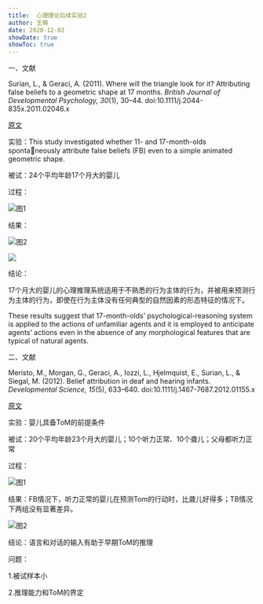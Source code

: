 ```yaml
---
title:  心理理论后续实验2
author: 王萌
date: 2020-12-02
showDate: true
showToc: true
---
```


一、文献

Surian, L., & Geraci, A. (2011). Where will the triangle look for it? Attributing false beliefs to a geometric shape at 17 months. *British Journal of Developmental Psychology, 30*(1), 30–44. doi:10.1111/j.2044-835x.2011.02046.x

[原文](../Source_Files/2020-12-02-WM1.pdf)

实验：This study investigated whether 11- and 17-month-olds spontaneously attribute false beliefs (FB) even to a simple animated geometric shape. 

被试：24个平均年龄17个月大的婴儿

过程：

![图1](../Supporting_Information/2020-12-02-WM1-Fig1.png)

结果：

![图2](../Supporting_Information/2020-12-02-WM1-Fig2.png)

![](../Supporting_Information/2020-12-02-WM1-Fig3.png)


结论：

17个月大的婴儿的心理推理系统适用于不熟悉的行为主体的行为，并被用来预测行为主体的行为，即使在行为主体没有任何典型的自然因素的形态特征的情况下。

These results suggest that 17-month-olds’ psychological-reasoning system is applied to the actions of unfamiliar agents and it is employed to anticipate agents’ actions even in the absence of any morphological features that are typical of natural agents. 

二、文献

Meristo, M., Morgan, G., Geraci, A., Iozzi, L., Hjelmquist, E., Surian, L., & Siegal, M. (2012). Belief attribution in deaf and hearing infants. *Developmental Science, 15*(5), 633–640. doi:10.1111/j.1467-7687.2012.01155.x 

[原文](../Source_Files/2020-12-02-WM2.pdf)

实验：婴儿具备ToM的前提条件

被试：20个平均年龄23个月大的婴儿；10个听力正常、10个聋儿；父母都听力正常

过程：

![图1](../Supporting_Information/2020-12-02-WM2-Fig1.png)

结果：FB情况下，听力正常的婴儿在预测Tom的行动时，比聋儿好得多；TB情况下两组没有显著差异。

![图2](../Supporting_Information/2020-12-02-WM2-Fig2.png)

结论：语言和对话的输入有助于早期ToM的推理

问题：

1.被试样本小

2.推理能力和ToM的界定

